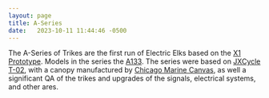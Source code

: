 ```yaml
---
layout: page
title: A-Series
date:   2023-10-11 11:44:46 -0500
---
```


The A-Series of Trikes are the first run of Electric Elks based on the [X1 Prototype](/prototypes/x1.html). Models in 
the series the [A133](/a-series/a133.html). The series were based on [JXCycle T-02](https://www.jxcycles.com/cargo-tricycles/cargo-tricycle-for-sale.html),
with a canopy manufactured by [Chicago Marine Canvas](https://chicagomarinecanvas.com/), as well a significant QA of the 
trikes and upgrades of the signals, electrical systems, and other ares.
